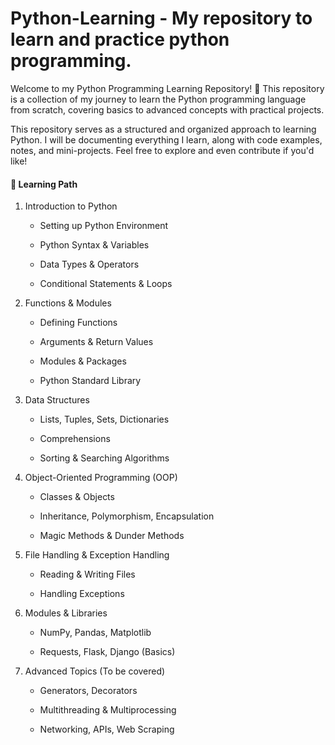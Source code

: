 # Python-Learning - My repository to learn and practice python programming. 

Welcome to my Python Programming Learning Repository! 🚀 This repository is a collection of my journey to learn the Python programming language from scratch, covering basics to advanced concepts with practical projects.

This repository serves as a structured and organized approach to learning Python. I will be documenting everything I learn, along with code examples, notes, and mini-projects. Feel free to explore and even contribute if you'd like!

#### 📖 Learning Path

1. Introduction to Python

   - Setting up Python Environment

   - Python Syntax & Variables

   - Data Types & Operators

   - Conditional Statements & Loops

2. Functions & Modules

   - Defining Functions

   - Arguments & Return Values

   - Modules & Packages

   - Python Standard Library

3. Data Structures

   - Lists, Tuples, Sets, Dictionaries

   - Comprehensions

   - Sorting & Searching Algorithms

4. Object-Oriented Programming (OOP)

   - Classes & Objects

   - Inheritance, Polymorphism, Encapsulation

   - Magic Methods & Dunder Methods

5. File Handling & Exception Handling

   - Reading & Writing Files

   - Handling Exceptions

6. Modules & Libraries

   - NumPy, Pandas, Matplotlib

   - Requests, Flask, Django (Basics)

7. Advanced Topics (To be covered)

   - Generators, Decorators

   - Multithreading & Multiprocessing

   - Networking, APIs, Web Scraping
